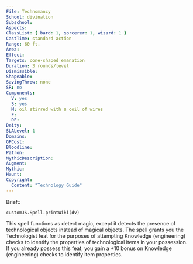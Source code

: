 ```yaml
---
File: Technomancy
School: divination
Subschool: 
Aspects: 
ClassList: { bard: 1, sorcerer: 1, wizard: 1 }
CastTime: standard action
Range: 60 ft.
Area: 
Effect: 
Targets: cone-shaped emanation
Duration: 3 rounds/level
Dismissible: 
Shapeable: 
SavingThrow: none
SR: no
Components:
  V: yes
  S: yes
  M: oil stirred with a coil of wires
  F: 
  DF: 
Deity: 
SLALevel: 1
Domains: 
GPCost: 
Bloodline: 
Patron: 
MythicDescription: 
Augment: 
Mythic: 
Haunt: 
Copyright:
  Content: "Technology Guide"
---
```

Brief:: 

```dataviewjs
customJS.Spell.printWiki(dv)
```

This spell functions as detect magic, except it detects the presence of technological objects instead of magical objects. The spell grants you the Technologist feat for the purposes of attempting Knowledge (engineering) checks to identify the properties of technological items in your possession. If you already possess this feat, you gain a +10 bonus on Knowledge (engineering) checks to identify item properties.
